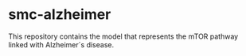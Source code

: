 # smc-alzheimer
This repository contains the model that represents the mTOR pathway linked with Alzheimer´s disease.
